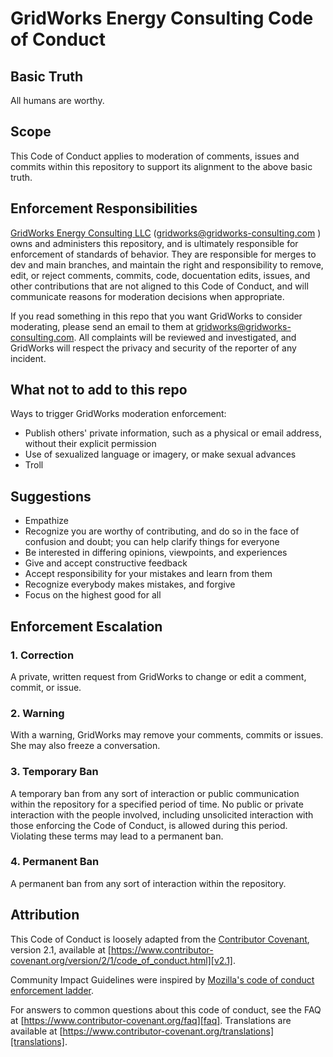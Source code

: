 # GridWorks Energy Consulting Code of Conduct

## Basic Truth

All humans are worthy.

## Scope

This Code of Conduct applies to moderation of comments, issues and commits within
this repository to support its alignment to the above basic truth.

## Enforcement Responsibilities

[GridWorks Energy Consulting LLC](https://gridworks-consulting.com/) ([gridworks@gridworks-consulting.com](mailto:gridworks@gridworks-consulting.com) )
owns and administers this repository, and is ultimately responsible for enforcement of standards of 
behavior. They are responsible for merges to dev and main branches, and maintain the right and 
responsibility to remove, edit, or reject  comments, commits, code, docuentation edits, issues, and other contributions
that are  not aligned to this Code of Conduct, and will communicate reasons for moderation
decisions when appropriate.

If you read something in this repo that you want GridWorks to consider moderating, please
send an email to them at [gridworks@gridworks-consulting.com](mailto:gridworks@gridworks-consulting.com).
All complaints will be reviewed and investigated, and GridWorks will respect
the privacy and security of the reporter of any incident.

## What not to add to this repo

Ways to trigger GridWorks moderation enforcement:

- Publish others' private information, such as a physical or email address,
  without their explicit permission
- Use of sexualized language or imagery, or make sexual advances
- Troll

## Suggestions

- Empathize
- Recognize you are worthy of contributing, and do so in the face of confusion and doubt; you can help clarify things for everyone
- Be interested in differing opinions, viewpoints, and experiences
- Give and accept constructive feedback
- Accept responsibility for your mistakes and learn from them
- Recognize everybody makes mistakes, and forgive
- Focus on the highest good for all

## Enforcement Escalation

### 1. Correction

A private, written request from GridWorks to change or edit a comment, commit, or issue.

### 2. Warning

With a warning, GridWorks may remove your comments, commits or issues. She may also
freeze a conversation.

### 3. Temporary Ban

A temporary ban from any sort of interaction or public
communication within the repository for a specified period of time. No public or
private interaction with the people involved, including unsolicited interaction
with those enforcing the Code of Conduct, is allowed during this period.
Violating these terms may lead to a permanent ban.

### 4. Permanent Ban

A permanent ban from any sort of interaction within the repository.

## Attribution

This Code of Conduct is loosely adapted from the [Contributor Covenant][homepage],
version 2.1, available at
[https://www.contributor-covenant.org/version/2/1/code_of_conduct.html][v2.1].

Community Impact Guidelines were inspired by
[Mozilla's code of conduct enforcement ladder][mozilla coc].

For answers to common questions about this code of conduct, see the FAQ at
[https://www.contributor-covenant.org/faq][faq]. Translations are available at
[https://www.contributor-covenant.org/translations][translations].

[homepage]: https://www.contributor-covenant.org
[v2.1]: https://www.contributor-covenant.org/version/2/1/code_of_conduct.html
[mozilla coc]: https://github.com/mozilla/diversity
[faq]: https://www.contributor-covenant.org/faq
[translations]: https://www.contributor-covenant.org/translations
